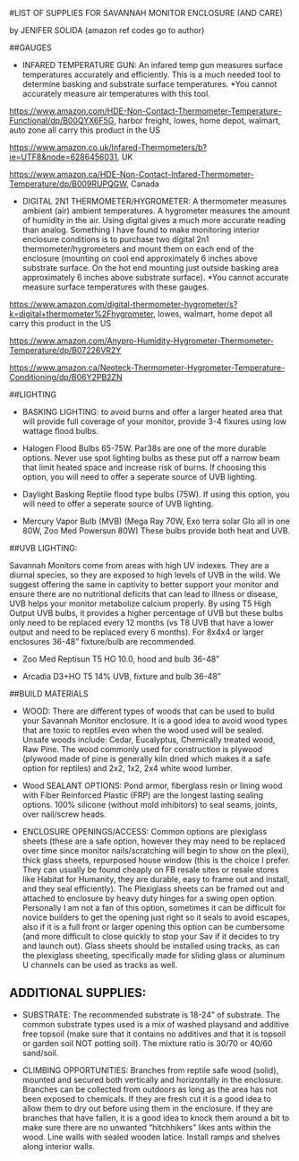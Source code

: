 #LIST OF SUPPLIES FOR SAVANNAH MONITOR ENCLOSURE (AND CARE)

by JENIFER SOLIDA (amazon ref codes go to author)


##GAUGES

* INFARED TEMPERATURE GUN: An infared temp gun measures surface temperatures accurately and efficiently. This is a much needed tool to determine basking and substrate surface temperatures. *You cannot accurately measure air temperatures with this tool.

https://www.amazon.com/HDE-Non-Contact-Thermometer-Temperature-Functional/dp/B00QYX6F5G, harbor freight, lowes, home depot, walmart, auto zone all carry this product in the US

https://www.amazon.co.uk/Infared-Thermometers/b?ie=UTF8&node=6286456031, UK

https://www.amazon.ca/HDE-Non-Contact-Infared-Thermometer-Temperature/dp/B009RUPQGW, Canada 

* DIGITAL 2N1 THERMOMETER/HYGROMETER: 
A thermometer measures ambient (air) ambient temperatures. A hygrometer measures the amount of humidity in the air. Using digital gives a much more accurate reading than analog. Something I have found to make monitoring interior enclosure conditions is to purchase two digital 2n1 thermometer/hygrometers and mount them on each end of the enclosure (mounting on cool end approximately 6 inches above substrate surface. On the hot end mounting just outside basking area approximately 6 inches above substrate surface). *You cannot accurate measure surface temperatures with these gauges.

https://www.amazon.com/digital-thermometer-hygrometer/s?k=digital+thermometer%2Fhygrometer, lowes, walmart, home depot all carry this product in the US

https://www.amazon.com/Anypro-Humidity-Hygrometer-Thermometer-Temperature/dp/B07226VR2Y

https://www.amazon.ca/Neoteck-Thermometer-Hygrometer-Temperature-Conditioning/dp/B06Y2PB2ZN

##LIGHTING

* BASKING LIGHTING: to avoid burns and offer a larger heated area that will provide full coverage of your monitor, provide 3-4 fixures using low wattage flood bulbs. 

* Halogen Flood Bulbs 65-75W. Par38s are one of the more durable options. Never use spot lighting bulbs as these put off a narrow beam that limit heated space and increase risk of burns. If choosing this option, you will need to offer a seperate source of UVB lighting.

* Daylight Basking Reptile flood type bulbs (75W). If using this option, you will need to offer a seperate source of UVB lighting.

* Mercury Vapor Bulb (MVB) (Mega Ray 70W, Exo terra solar Glo all in one 80W, Zoo Med Powersun 80W) These bulbs provide both heat and UVB.

##UVB LIGHTING: 

Savannah Monitors come from areas with high UV indexes. They are a diurnal species, so they are exposed to high levels of UVB in the wild. We suggest offering the same in captivity to better support your monitor and ensure there are no nutritional deficits that can lead to illness or disease, UVB helps your monitor metabolize calcium properly. By using T5 High Output UVB bulbs, it provides a higher percentage of UVB but these bulbs only need to be replaced every 12 months (vs T8 UVB that have a lower output and need to be replaced every 6 months). For 8x4x4 or larger enclosures 36-48” fixture/bulb are recommended.

* Zoo Med Reptisun T5 HO 10.0, hood and bulb 36-48”

* Arcadia D3+HO T5 14% UVB, fixture and bulb 36-48”

##BUILD MATERIALS

* WOOD: There are different types of woods that can be used to build your Savannah Monitor enclosure. It is a good idea to avoid wood types that are toxic to reptiles even when the wood used will be sealed. Unsafe woods include: Cedar, Eucalyptus, Chemically treated wood, Raw Pine. The wood commonly used for construction is plywood (plywood made of pine is generally kiln dried which makes it a safe option for reptiles) and 2x2, 1x2, 2x4 white wood lumber.  

* Wood SEALANT OPTIONS: Pond armor, fiberglass resin or lining wood with Fiber Reinforced Plastic (FRP) are the longest lasting sealing options. 100% silicone (without mold inhibitors) to seal seams, joints, over nail/screw heads. 

* ENCLOSURE OPENINGS/ACCESS: 
Common options are plexiglass sheets (these are a safe option, however they may need to be replaced over time since monitor nails/scratching will begin to show on the plexi), thick glass sheets, repurposed house window (this is the choice I prefer. They can usually be found cheaply on FB resale sites or resale stores like Habitat for Humanity, they are durable, easy to frame out and install, and they seal efficiently). The Plexiglass sheets can be framed out and attached to enclosure by heavy duty hinges for a swing open option. Personally I am not a fan of this option, sometimes it can be difficult for novice builders to get the opening just right so it seals to avoid escapes, also if it is a full front or larger opening this option can be cumbersome (and more difficult to close quickly to stop your Sav if it decides to try and launch out). Glass sheets should be installed using tracks, as can the plexiglass sheeting, specifically made for sliding glass or aluminum U channels can be used as tracks as well. 

## ADDITIONAL SUPPLIES:
* SUBSTRATE: The recommended substrate is 18-24” of substrate. The common substrate types used is a mix of washed playsand and additive free topsoil (make sure that it contains no additives and that it is topsoil or garden soil NOT potting soil). The mixture ratio is 30/70 or 40/60 sand/soil.

* CLIMBING OPPORTUNITIES: Branches from reptile safe wood (solid), mounted and secured both vertically and horizontally in the enclosure. Branches can be collected from outdoors as long as the area has not been exposed to chemicals. If they are fresh cut it is a good idea to allow them to dry out before using them in the enclosure. If they are branches that have fallen, it is a good idea to knock them around a bit to make sure there are no unwanted “hitchhikers” likes ants within the wood. Line walls with sealed wooden latice. Install ramps and shelves along interior walls.

